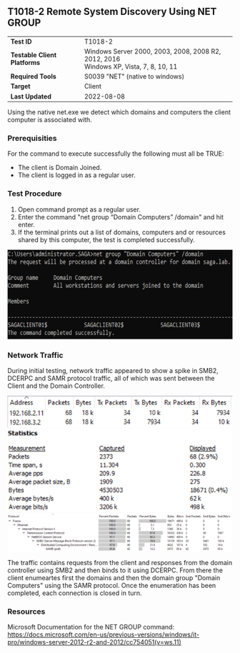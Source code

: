 ## T1018-2 Remote System Discovery Using NET GROUP
|||
|-|-|
|**Test ID**|T1018-2|
|**Testable Client Platforms**|Windows Server 2000, 2003, 2008, 2008 R2, 2012, 2016<br>Windows XP, Vista, 7, 8, 10, 11|
|**Required Tools**|S0039 "NET" (native to windows)|
|**Target**|Client|
|**Last Updated**|2022-08-08|

Using the native net.exe we detect which domains and computers the client computer is associated with.

### Prerequisities
For the command to execute successfully the following must all be TRUE:
- The client is Domain Joined.
- The client is logged in as a regular user.

### Test Procedure
1. Open command prompt as a regular user.
2. Enter the command "net group “Domain Computers” /domain" and hit enter.
3. If the terminal prints out a list of domains, computers and or resources shared by this computer, the test is completed successfully. 

<img src="T1018-2.png" height="200px">

### Network Traffic
During initial testing, network traffic appeared to show a spike in SMB2, DCERPC and SAMR protocol traffic, all of which was sent between the Client and the Domain Controller.

<img src="T1018-2-N-hosts.png">
<img src="T1018-2-N-stats.png">
<img src="T1018-2-N-protocols.png">

The traffic contains requests from the client and responses from the domain controller using SMB2 and then binds to it using DCERPC.
From there the client enumeartes first the domains and then the domain group "Domain Computers" using the SAMR protocol. Once the enumeration has been completed, each connection is closed in turn.

### Resources
Microsoft Documentation for the NET GROUP command: 
https://docs.microsoft.com/en-us/previous-versions/windows/it-pro/windows-server-2012-r2-and-2012/cc754051(v=ws.11)